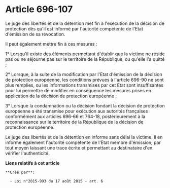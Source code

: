 # Article 696-107

Le juge des libertés et de la détention met fin à l'exécution de la décision de protection dès qu'il est informé par
l'autorité compétente de l'Etat d'émission de sa révocation. 

Il peut également mettre fin à ces mesures : 

1° Lorsqu'il existe des éléments permettant d'établir que la victime ne réside pas ou ne séjourne pas sur le territoire de la
République, ou qu'elle l'a quitté ; 

2° Lorsque, à la suite de la modification par l'Etat d'émission de la décision de protection européenne, les conditions
prévues à l'article 696-90 ne sont plus remplies, ou les informations transmises par cet Etat sont insuffisantes pour lui
permettre de modifier en conséquence les mesures prises en application de la décision de protection européenne ; 

3° Lorsque la condamnation ou la décision fondant la décision de protection européenne a été transmise pour exécution aux
autorités françaises conformément aux articles 696-66 et 764-18, postérieurement à la reconnaissance sur le territoire de la
République de la décision de protection européenne. 

Le juge des libertés et de la détention en informe sans délai la victime. Il en informe également l'autorité compétente de
l'Etat membre d'émission, par tout moyen laissant une trace écrite et permettant au destinataire d'en vérifier
l'authenticité.

**Liens relatifs à cet article**

	**Créé par**:

	  - Loi n°2015-993 du 17 août 2015 - art. 6
